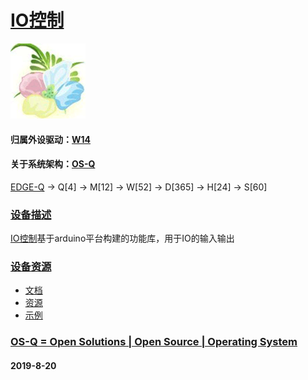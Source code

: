 ﻿# [IO控制](https://github.com/OS-Q/D93)
[![sites](OS-Q/qitas.png)](http://www.OS-Q.com)
#### 归属外设驱动：[W14](https://github.com/OS-Q/W14)
#### 关于系统架构：[OS-Q](https://github.com/OS-Q/OS-Q)

[EDGE-Q](https://github.com/OS-Q/EDGE-Q) -> Q[4] -> M[12] -> W[52] -> D[365] -> H[24] -> S[60]

### [设备描述](https://github.com/OS-Q/D93/wiki) 

[IO控制](https://github.com/OS-Q/D93)基于arduino平台构建的功能库，用于IO的输入输出

### [设备资源](https://github.com/OS-Q/D93) 

* [文档](docs/)
* [资源](src/)
* [示例](examples/)

### [OS-Q = Open Solutions | Open Source |  Operating System ](http://www.OS-Q.com/D93)
####  2019-8-20
